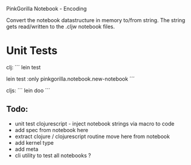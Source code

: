 PinkGorilla Notebook - Encoding


Convert the notebook datastructure in memory to/from string.
The string gets read/written to the .cljw notebook files.

# Unit Tests

clj:
´´´
lein test

lein test :only pinkgorilla.notebook.new-notebook
´´´

cljs:
´´´
lein doo
´´´


## Todo:
- unit test clojurescript - inject notebook strings via macro to code
- add spec from notebook here
- extract clojure / clojurescript routine move here from notebook
- add kernel type 
- add meta
- cli utility to test all notebooks ?

